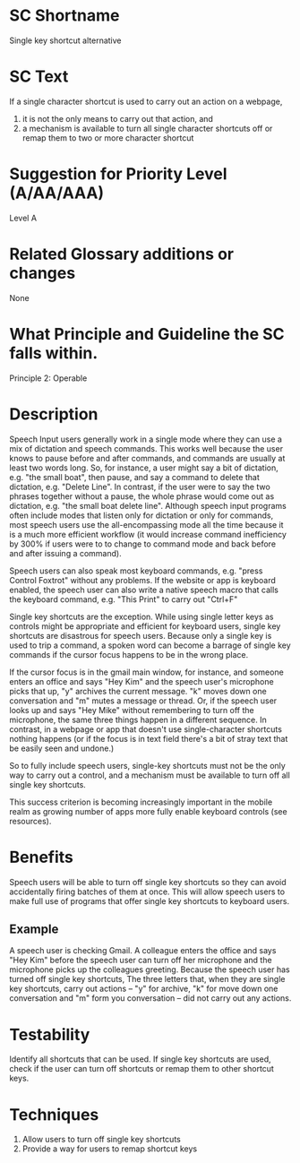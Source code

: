 # SC Shortname

Single key shortcut alternative

# SC Text

If a single character shortcut is used to carry out an action on a webpage,

1. it is not the only means to carry out that action, and 
2. a mechanism is available to turn all single character shortcuts off or remap them to two or more character shortcut

# Suggestion for Priority Level (A/AA/AAA)

Level A

# Related Glossary additions or changes

None

# What Principle and Guideline the SC falls within.

Principle 2: Operable 

# Description

Speech Input users generally work in a single mode where they can use a mix of dictation and speech commands. This works well because the user knows to pause before and after commands, and commands are usually at least two words long. So, for instance, a user might say a bit of dictation, e.g. "the small boat", then pause, and say a command to delete that dictation, e.g. "Delete Line". In contrast, if the user were to say the two phrases together without a pause, the whole phrase would come out as dictation, e.g. "the small boat delete line". Although speech input programs often include modes that listen only for dictation or only for commands, most speech users use the all-encompassing mode all the time because it is a much more efficient workflow (it would increase command inefficiency by 300% if users were to to change to command mode and back before and after issuing a command).

Speech users can also speak most keyboard commands, e.g. "press Control Foxtrot" without any problems. If the website or app is keyboard enabled, the speech user can also write a native speech macro that calls the keyboard command, e.g. "This Print" to carry out "Ctrl+F"

Single key shortcuts are the exception. While using single letter keys as controls might be appropriate and efficient for keyboard users, single key shortcuts are disastrous for speech users. Because only a single key is used to trip a command, a spoken word can become a barrage of single key commands if the cursor focus happens to be in the wrong place.

If the cursor focus is in the gmail main window, for instance, and someone enters an office and says "Hey Kim" and the speech user's microphone picks that up, "y" archives the current message. "k" moves down one conversation and "m" mutes a message or thread. Or, if the speech user looks up and says "Hey Mike" without remembering to turn off the microphone, the same three things happen in a different sequence. In contrast, in a webpage or app that doesn't use single-character shortcuts nothing happens (or if the focus is in text field there's a bit of stray text that be easily seen and undone.)

So to fully include speech users, single-key shortcuts must not be the only way to carry out a control, and a mechanism must be available to turn off all single key shortcuts.

This success criterion is becoming increasingly important in the mobile realm as growing number of apps more fully enable keyboard controls (see resources).

# Benefits

Speech users will be able to turn off single key shortcuts so they can avoid accidentally firing batches of them at once. This will allow speech users to make full use of programs that offer single key shortcuts to keyboard users.

## Example
A speech user is checking Gmail. A colleague enters the office and says "Hey Kim" before the speech user can turn off her microphone and the microphone picks up the colleagues greeting. Because the speech user has turned off single key shortcuts, The three letters that, when they are single key shortcuts, carry out actions – "y" for archive, "k" for move down one conversation and "m" form you conversation – did not carry out any actions.

# Testability

Identify all shortcuts that can be used.  If single key shortcuts are used, check if the user can turn off shortcuts or remap them to other shortcut keys.

# Techniques

1. Allow users to turn off single key shortcuts
2. Provide a way for users to remap shortcut keys
